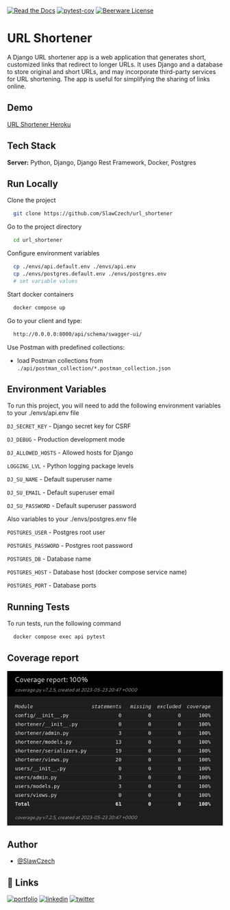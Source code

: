 [![Read the Docs](https://img.shields.io/badge/documentation-yes-brightgreen.svg)](https://choosealicense.com/licenses/mit/)
[![pytest-cov](https://img.shields.io/badge/coverage-100%25-green)]()
[![Beerware License](https://img.shields.io/badge/license-Beerware-yellow)](https://github.com/SlawCzech/url_shortener/blob/master/LICENSE)

# URL Shortener

A Django URL shortener app is a web application that generates short, customized links that redirect to longer URLs. It uses Django and a database to store original and short URLs, and may incorporate third-party services for URL shortening. The app is useful for simplifying the sharing of links online.


## Demo

[URL Shortener Heroku](https://heroku.com/)



## Tech Stack

**Server:** Python, Django, Django Rest Framework, Docker, Postgres


## Run Locally

Clone the project

```bash
  git clone https://github.com/SlawCzech/url_shortener
```

Go to the project directory

```bash
  cd url_shortener
```

Configure environment variables

```bash
  cp ./envs/api.default.env ./envs/api.env
  cp ./envs/postgres.default.env ./envs/postgres.env
  # set variable values
```

Start docker containers

```bash
  docker compose up
```

Go to your client and type:
```bash
  http://0.0.0.0:8000/api/schema/swagger-ui/
```

Use Postman with predefined collections:
- load Postman collections from `./api/postman_collection/*.postman_collection.json`

## Environment Variables

To run this project, you will need to add the following environment variables to your ./envs/api.env file

`DJ_SECRET_KEY` - Django secret key for CSRF

`DJ_DEBUG` - Production development mode

`DJ_ALLOWED_HOSTS` - Allowed hosts for Django

`LOGGING_LVL` - Python logging package levels

`DJ_SU_NAME` - Default superuser name

`DJ_SU_EMAIL` - Default superuser email

`DJ_SU_PASSWORD` - Default superuser password

Also variables to your ./envs/postgres.env file

`POSTGRES_USER` - Postgres root user

`POSTGRES_PASSWORD` - Postgres root password

`POSTGRES_DB` - Database name

`POSTGRES_HOST` - Database host (docker compose service name)

`POSTGRES_PORT` - Database ports

## Running Tests

To run tests, run the following command

```bash
  docker compose exec api pytest
```


## Coverage report

![Coverage report](https://raw.githubusercontent.com/SlawCzech/url_shortener/master/screenshots/pytest_coverage.png)


## Author

- [@SlawCzech](https://github.com/SlawCzech)


## 🔗 Links
[![portfolio](https://img.shields.io/badge/my_portfolio-000?style=for-the-badge&logo=ko-fi&logoColor=white)](https://github.com/SlawCzech?tab=repositories)
[![linkedin](https://img.shields.io/badge/linkedin-0A66C2?style=for-the-badge&logo=linkedin&logoColor=white)](https://www.linkedin.com/in/s%C5%82awomir-czech-25773a243/)
[![twitter](https://img.shields.io/badge/twitter-1DA1F2?style=for-the-badge&logo=twitter&logoColor=white)](https://twitter.com/saek_cz)

